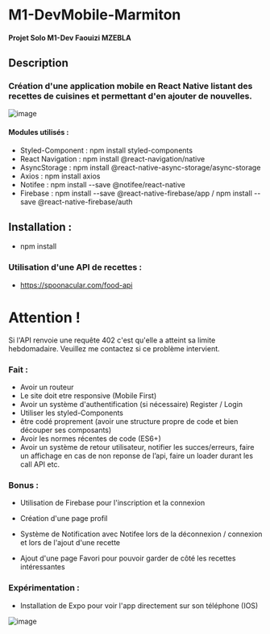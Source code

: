 # M1-DevMobile-Marmiton

#### Projet Solo M1-Dev Faouizi MZEBLA

## Description
### Création d'une application mobile en React Native listant des recettes de cuisines et permettant d'en ajouter de nouvelles.
![image](https://user-images.githubusercontent.com/56970054/226432929-538ac5eb-77c1-4752-8773-befa60a37e7f.png)

#### Modules utilisés :
- Styled-Component : npm install styled-components
- React Navigation : npm install @react-navigation/native
- AsyncStorage : npm install @react-native-async-storage/async-storage
- Axios : npm install axios
- Notifee : npm install --save @notifee/react-native
- Firebase : npm install --save @react-native-firebase/app / npm install --save @react-native-firebase/auth


## Installation : 
- npm install

### Utilisation d'une API de recettes :

- https://spoonacular.com/food-api

# Attention !
Si l'API renvoie une requête 402 c'est qu'elle a atteint sa limite hebdomadaire. Veuillez me contactez si ce problème intervient.

### Fait : 

- Avoir un routeur
- Le site doit etre responsive (Mobile First)
- Avoir un système d'authentification (si nécessaire) Register / Login
- Utiliser les styled-Components
- être codé proprement (avoir une structure propre de code et bien découper ses composants)
- Avoir les normes récentes de code (ES6+)
- Avoir un système de retour utilisateur, notifier les succes/erreurs, faire un affichage en cas de non reponse de l’api, faire un loader durant les call API etc.

### Bonus :

- Utilisation de Firebase pour l'inscription et la connexion

- Création d'une page profil

- Système de Notification avec Notifee lors de la déconnexion / connexion et lors de l'ajout d'une recette

- Ajout d'une page Favori pour pouvoir garder de côté les recettes intéressantes

### Expérimentation :

- Installation de Expo pour voir l'app directement sur son téléphone (IOS)

![image](https://user-images.githubusercontent.com/56970054/226328718-3b9f3c69-ac53-475e-8593-2ab2335eca59.png) 



